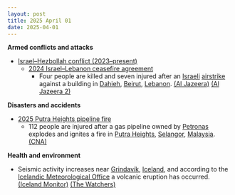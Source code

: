 ```yaml
---
layout: post
title: 2025 April 01
date: 2025-04-01
---
```



**Armed conflicts and attacks**

* [Israel–Hezbollah conflict (2023–present)](https://en.wikipedia.org/wiki/Israel%E2%80%93Hezbollah_conflict_%282023%E2%80%93present%29 "Israel–Hezbollah conflict (2023–present)")
  + [2024 Israel–Lebanon ceasefire agreement](https://en.wikipedia.org/wiki/2024_Israel%E2%80%93Lebanon_ceasefire_agreement "2024 Israel–Lebanon ceasefire agreement")
    - Four people are killed and seven injured after an [Israeli](https://en.wikipedia.org/wiki/Israel "Israel") [airstrike](https://en.wikipedia.org/wiki/Airstrike "Airstrike") against a building in [Dahieh](https://en.wikipedia.org/wiki/Dahieh "Dahieh"), [Beirut](https://en.wikipedia.org/wiki/Beirut "Beirut"), [Lebanon](https://en.wikipedia.org/wiki/Lebanon "Lebanon"). [(Al Jazeera)](https://www.aljazeera.com/news/2025/4/1/israel-bombs-lebanons-beirut-again-testing-fragile-truce-with-hezbollah) [(Al Jazeera 2)](https://www.aljazeera.com/news/liveblog/2025/4/1/live-israel-has-killed-322-children-in-gaza-since-breaking-ceasefire?update=3615531)

**Disasters and accidents**

* [2025 Putra Heights pipeline fire](https://en.wikipedia.org/wiki/2025_Putra_Heights_pipeline_fire "2025 Putra Heights pipeline fire")
  + 112 people are injured after a gas pipeline owned by [Petronas](https://en.wikipedia.org/wiki/Petronas "Petronas") explodes and ignites a fire in [Putra Heights](https://en.wikipedia.org/wiki/Putra_Heights "Putra Heights"), [Selangor](https://en.wikipedia.org/wiki/Selangor "Selangor"), [Malaysia](https://en.wikipedia.org/wiki/Malaysia "Malaysia"). [(CNA)](https://www.channelnewsasia.com/asia/puchong-petronas-malaysia-fire-injured-hospitalised-5036801)

**Health and environment**

* Seismic activity increases near [Grindavík](https://en.wikipedia.org/wiki/Grindav%C3%ADk "Grindavík"), [Iceland](https://en.wikipedia.org/wiki/Iceland "Iceland"), and according to the [Icelandic Meteorological Office](https://en.wikipedia.org/wiki/Icelandic_Meteorological_Office "Icelandic Meteorological Office") a volcanic eruption has occurred. [(Iceland Monitor)](https://icelandmonitor.mbl.is/news/news/2025/03/28/seismic_activity_increases_near_grindavik_eruption_/) [(The Watchers)](https://watchers.news/2025/04/01/volcanic-eruption-reported-near-grindavik-iceland/)
